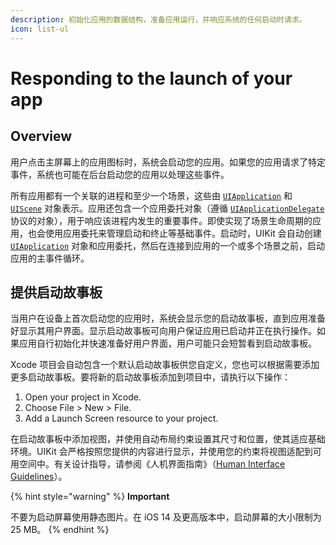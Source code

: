 ```yaml
---
description: 初始化应用的数据结构，准备应用运行，并响应系统的任何启动时请求。
icon: list-ul
---
```


# Responding to the launch of your app

## Overview <a href="#overview" id="overview"></a>

用户点击主屏幕上的应用图标时，系统会启动您的应用。如果您的应用请求了特定事件，系统也可能在后台启动您的应用以处理这些事件。

所有应用都有一个关联的进程和至少一个场景，这些由 [`UIApplication`](https://developer.apple.com/documentation/uikit/uiapplication?language=objc) 和 [`UIScene`](https://developer.apple.com/documentation/uikit/uiscene?language=objc) 对象表示。应用还包含一个应用委托对象（遵循 [`UIApplicationDelegate`](https://developer.apple.com/documentation/uikit/uiapplicationdelegate?language=objc) 协议的对象），用于响应该进程内发生的重要事件。即使实现了场景生命周期的应用，也会使用应用委托来管理启动和终止等基础事件。启动时，UIKit 会自动创建 [`UIApplication`](https://developer.apple.com/documentation/uikit/uiapplication?language=objc) 对象和应用委托，然后在连接到应用的一个或多个场景之前，启动应用的主事件循环。

## **提供启动故事板**

当用户在设备上首次启动您的应用时，系统会显示您的启动故事板，直到应用准备好显示其用户界面。显示启动故事板可向用户保证应用已启动并正在执行操作。如果应用自行初始化并快速准备好用户界面，用户可能只会短暂看到启动故事板。

Xcode 项目会自动包含一个默认启动故事板供您自定义，您也可以根据需要添加更多启动故事板。要将新的启动故事板添加到项目中，请执行以下操作：

1. Open your project in Xcode.
2. Choose File > New > File.
3. Add a Launch Screen resource to your project.

在启动故事板中添加视图，并使用自动布局约束设置其尺寸和位置，使其适应基础环境。UIKit 会严格按照您提供的内容进行显示，并使用您的约束将视图适配到可用空间中。有关设计指导，请参阅《人机界面指南》（[Human Interface Guidelines](https://developer.apple.com/design/human-interface-guidelines/launching/)）。

{% hint style="warning" %}
**Important**

不要为启动屏幕使用静态图片。在 iOS 14 及更高版本中，启动屏幕的大小限制为 25 MB。
{% endhint %}
